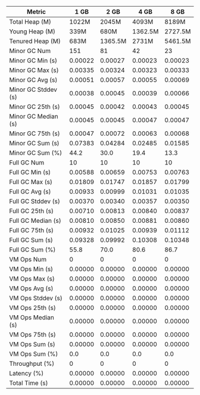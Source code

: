| Metric | 1 GB | 2 GB | 4 GB | 8 GB |
|------|----|----|----|----|
| Total Heap (M) | 1022M | 2045M | 4093M | 8189M |
| Young Heap (M) | 339M | 680M | 1362.5M | 2727.5M |
| Tenured Heap (M) | 683M | 1365.5M | 2731M | 5461.5M |
| Minor GC Num | 151 | 81 | 42 | 23 |
| Minor GC Min (s) | 0.00022 | 0.00027 | 0.00023 | 0.00023 |
| Minor GC Max (s) | 0.00335 | 0.00324 | 0.00323 | 0.00333 |
| Minor GC Avg (s) | 0.00051 | 0.00057 | 0.00055 | 0.00069 |
| Minor GC Stddev (s) | 0.00038 | 0.00045 | 0.00039 | 0.00066 |
| Minor GC 25th (s) | 0.00045 | 0.00042 | 0.00043 | 0.00045 |
| Minor GC Median (s) | 0.00045 | 0.00045 | 0.00047 | 0.00047 |
| Minor GC 75th (s) | 0.00047 | 0.00072 | 0.00063 | 0.00068 |
| Minor GC Sum (s) | 0.07383 | 0.04284 | 0.02485 | 0.01585 |
| Minor GC Sum (%) | 44.2 | 30.0 | 19.4 | 13.3 |
| Full GC Num | 10 | 10 | 10 | 10 |
| Full GC Min (s) | 0.00588 | 0.00659 | 0.00753 | 0.00763 |
| Full GC Max (s) | 0.01809 | 0.01747 | 0.01857 | 0.01799 |
| Full GC Avg (s) | 0.00933 | 0.00999 | 0.01031 | 0.01035 |
| Full GC Stddev (s) | 0.00370 | 0.00340 | 0.00357 | 0.00350 |
| Full GC 25th (s) | 0.00710 | 0.00813 | 0.00840 | 0.00837 |
| Full GC Median (s) | 0.00810 | 0.00850 | 0.00881 | 0.00860 |
| Full GC 75th (s) | 0.00932 | 0.01025 | 0.00939 | 0.01112 |
| Full GC Sum (s) | 0.09328 | 0.09992 | 0.10308 | 0.10348 |
| Full GC Sum (%) | 55.8 | 70.0 | 80.6 | 86.7 |
| VM Ops Num | 0 | 0 | 0 | 0 |
| VM Ops Min (s) | 0.00000 | 0.00000 | 0.00000 | 0.00000 |
| VM Ops Max (s) | 0.00000 | 0.00000 | 0.00000 | 0.00000 |
| VM Ops Avg (s) | 0.00000 | 0.00000 | 0.00000 | 0.00000 |
| VM Ops Stddev (s) | 0.00000 | 0.00000 | 0.00000 | 0.00000 |
| VM Ops 25th (s) | 0.00000 | 0.00000 | 0.00000 | 0.00000 |
| VM Ops Median (s) | 0.00000 | 0.00000 | 0.00000 | 0.00000 |
| VM Ops 75th (s) | 0.00000 | 0.00000 | 0.00000 | 0.00000 |
| VM Ops Sum (s) | 0.00000 | 0.00000 | 0.00000 | 0.00000 |
| VM Ops Sum (%) | 0.0 | 0.0 | 0.0 | 0.0 |
| Throughput (%) | 0 | 0 | 0 | 0 |
| Latency (%) | 0.00000 | 0.00000 | 0.00000 | 0.00000 |
| Total Time (s) | 0.00000 | 0.00000 | 0.00000 | 0.00000 |
